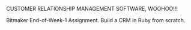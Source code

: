 CUSTOMER RELATIONSHIP MANAGEMENT SOFTWARE, WOOHOO!!!

Bitmaker End-of-Week-1 Assignment. Build a CRM in Ruby from scratch.